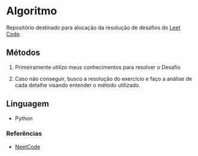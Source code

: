 # Algoritmo

Repositório destinado para alocação da resolução de desafios do [Leet Code](https://leetcode.com/problemset/).

## Métodos

1. Primeiramente utilizo meus conhecimentos para resolver o Desafio

2. Caso não conseguir, busco a resolução do exercício e faço a análise de cada detalhe visando entender o método utilizado.

## Linguagem

* Python

### Referências

- [NeetCode](https://www.youtube.com/@NeetCode)
